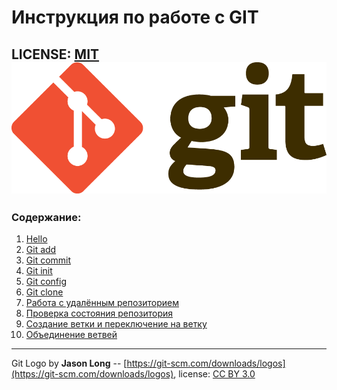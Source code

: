# Инструкция по работе с GIT

LICENSE: [MIT](./license.md)
![](./git%20logo.png)
---
### Содержание: ###
1. [Hello](./Hello.md)
2. [Git add](./add.md)
3. [Git commit](./commit.md)
4. [Git init](./init.md)
5. [Git config](./config.md)
6. [Git clone](./clone.md)
8. [Работа с удалённым репозиторием](./remote.md)
9. [Проверка состояния репозитория](./status.md)
10. [Создание ветки и переключение на ветку](./branch.md)
11. [Объединение ветвей](./merge.md)
---

Git Logo by **Jason Long** -- [https://git-scm.com/downloads/logos](https://git-scm.com/downloads/logos),
license:  [CC BY 3.0](https://creativecommons.org/licenses/by/3.0/)
